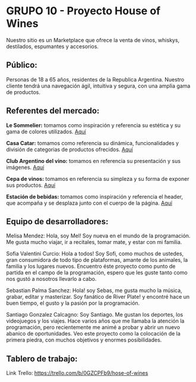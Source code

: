 # GRUPO 10 - Proyecto House of Wines

Nuestro sitio es un Marketplace que ofrece la venta de vinos, whiskys, destilados, espumantes y accesorios. 

## Público:
Personas de 18 a 65 años, residentes de la Republica Argentina. Nuestro cliente tendrá una navegación ágil, intuitiva y segura, con una amplia gama de productos.

## Referentes del mercado:

**Le Sommelier:**  tomamos como inspiración y referencia su estética y su gama de colores utilizados. [Aquí ](https://www.lesommelier.com.ar/ "Aquí")

**Casa Catar:** tomamos como referencia su dinámica, funcionalidades y división de categorias de productos ofrecidos. [Aquí](https://casacatar.com/ "Aquí")

**Club Argentino del vino:** tomamos en referencia su presentación y sus imágenes. [Aquí ](https://clubargentinodelvino.com/ "Aquí ")

**Cepa de vinos:** tomamos en referencia su simpleza y su forma de exponer sus productos. [Aquí](https://cepadevinos.com/ "Aquí")

**Estación de bebidas:**  tomamos como inspiración y referencia el header, que acompaña y se desplaza junto con el cuerpo de la página. [Aquí](https://www.estaciondebebidas.com/ "Aquí")

## Equipo de desarrolladores:
Melisa Mendez: Hola, soy Mel! Soy nueva en el mundo de la programación. Me gusta mucho viajar, ir a recitales, tomar mate, y estar con mi familia. 

Sofia Valentini Curcio: Hola a todos! Soy Sofi, como muchos de ustedes, gran consumidora de todo tipo de plataformas, amante de los animales, la familia y los lugares nuevos. Encuentro éste proyecto como punto de partida en el campo de la programación, espero que les guste tanto como nos gustó a nosotros llevarlo a cabo. 

Sebastian Palma Sanchez: Hola! soy Sebas, me gusta mucho la música, grabar, editar y masterizar. Soy fanático de River Plate! y encontré hace un buen tiempo, el gusto y la pasión por la programación.

Santiago Gonzalez Calcagno: Soy Santiago. Me gustan los deportes, los videojuegos y los viajes. Hace varios años que me llamaba la atención la programación, pero recientemente me animé a probar y abrir un nuevo abanico de oportunidades. Veo este proyecto como la colocación de la primera piedra, con muchos objetivos y enormes posibilidades.


## Tablero de trabajo:
Link Trello: https://trello.com/b/0GZCPFb9/hose-of-wines
